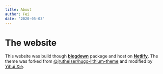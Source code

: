 ```yaml
---
title: About
author: Fei
date: '2020-05-03'
---
```


# The website

This website was build though [**blogdown**](https://github.com/rstudio/blogdown) package and host on [**Netlify**](https://www.netlify.com). The theme was forked from [@jrutheiser/hugo-lithium-theme](https://github.com/jrutheiser/hugo-lithium-theme) and modified by [Yihui Xie](https://yihui.org/).
